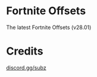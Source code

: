 # Fortnite Offsets

The latest Fortnite Offsets (v28.01)

# Credits

[discord.gg/subz](https://discord.gg/subz)
